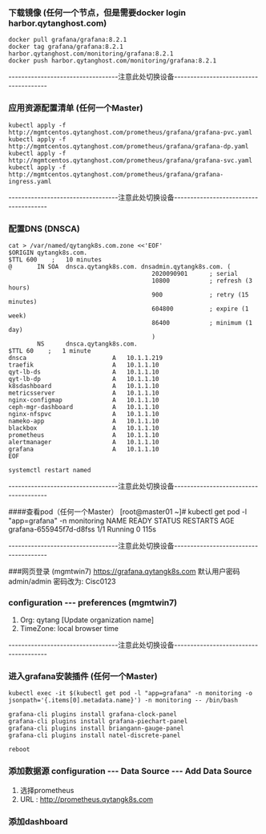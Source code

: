### 下载镜像 (任何一个节点，但是需要docker login harbor.qytanghost.com)
```shell script
docker pull grafana/grafana:8.2.1
docker tag grafana/grafana:8.2.1 harbor.qytanghost.com/monitoring/grafana:8.2.1
docker push harbor.qytanghost.com/monitoring/grafana:8.2.1

```

----------------------------------注意此处切换设备--------------------------------------

### 应用资源配置清单 (任何一个Master)
```shell script
kubectl apply -f http://mgmtcentos.qytanghost.com/prometheus/grafana/grafana-pvc.yaml
kubectl apply -f http://mgmtcentos.qytanghost.com/prometheus/grafana/grafana-dp.yaml
kubectl apply -f http://mgmtcentos.qytanghost.com/prometheus/grafana/grafana-svc.yaml
kubectl apply -f http://mgmtcentos.qytanghost.com/prometheus/grafana/grafana-ingress.yaml

```

----------------------------------注意此处切换设备--------------------------------------

### 配置DNS (DNSCA)
```shell script
cat > /var/named/qytangk8s.com.zone <<'EOF'
$ORIGIN qytangk8s.com.
$TTL 600    ;   10 minutes
@       IN SOA  dnsca.qytangk8s.com. dnsadmin.qytangk8s.com. (
                                        2020090901      ; serial
                                        10800           ; refresh (3 hours)
                                        900             ; retry (15 minutes)
                                        604800          ; expire (1 week)
                                        86400           ; minimum (1 day)
                                        )
        NS      dnsca.qytangk8s.com.
$TTL 60    ;   1 minute
dnsca                        A   10.1.1.219
traefik                      A   10.1.1.10
qyt-lb-ds                    A   10.1.1.10
qyt-lb-dp                    A   10.1.1.10
k8sdashboard                 A   10.1.1.10
metricsserver                A   10.1.1.10
nginx-configmap              A   10.1.1.10
ceph-mgr-dashboard           A   10.1.1.10
nginx-nfspvc                 A   10.1.1.10
nameko-app                   A   10.1.1.10
blackbox                     A   10.1.1.10
prometheus                   A   10.1.1.10
alertmanager                 A   10.1.1.10
grafana                      A   10.1.1.10
EOF

systemctl restart named

```

----------------------------------注意此处切换设备--------------------------------------

####查看pod（任何一个Master）
[root@master01 ~]# kubectl get pod -l "app=grafana" -n monitoring
NAME                      READY   STATUS    RESTARTS   AGE
grafana-655945f7d-d8fss   1/1     Running   0          115s

----------------------------------注意此处切换设备--------------------------------------

###网页登录 (mgmtwin7)
https://grafana.qytangk8s.com
默认用户密码 admin/admin
密码改为: Cisc0123


### configuration --- preferences (mgmtwin7)
1. Org: qytang [Update organization name]
2. TimeZone: local browser time

----------------------------------注意此处切换设备--------------------------------------

### 进入grafana安装插件 (任何一个Master)
```shell
kubectl exec -it $(kubectl get pod -l "app=grafana" -n monitoring -o jsonpath='{.items[0].metadata.name}') -n monitoring -- /bin/bash

grafana-cli plugins install grafana-clock-panel
grafana-cli plugins install grafana-piechart-panel
grafana-cli plugins install briangann-gauge-panel
grafana-cli plugins install natel-discrete-panel

reboot

```

### 添加数据源 configuration --- Data Source --- Add Data Source
1. 选择prometheus
2. URL : http://prometheus.qytangk8s.com
   
### 添加dashboard


